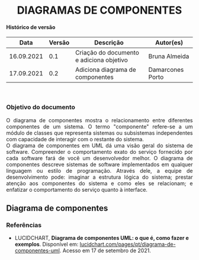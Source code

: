 # <center> DIAGRAMAS DE COMPONENTES

#### Histórico de versão<br>

|    Data    | Versão | Descrição | Autor(es)|
| ---------- | ------ | --------- | -------- |
| 16.09.2021 |  0.1   | Criação do documento e adiciona objetivo| Bruna Almeida |
| 17.09.2021 |  0.2   |Adiciona diagrama de componentes| Damarcones Porto |

<br>

### Objetivo do documento

<div align="justify">
O diagrama de componentes mostra o relacionamento entre diferentes componentes de um sistema. O termo "componente" refere-se a um módulo de classes que representa sistemas ou subsistemas independentes com capacidade de interagir com o restante do sistema.
<br>
O diagrama de componentes em UML dá uma visão geral do sistema de software. Compreender o comportamento exato do serviço fornecido por cada software fará de você um desenvolvedor melhor. O diagrama de componentes descreve sistemas de software implementados em qualquer linguagem ou estilo de programação. Através dele, a equipe de desenvolvimento pode: imaginar a estrutura lógica do sistema; prestar atenção aos componentes do sistema e como eles se relacionam; e enfatizar o comportamento do serviço quanto à interface.
<br></div>


## Diagrama de componentes
<!-- <br>

<div align="center"><img src="../../imagens/diagrama_atividade_robo_garcom.png" width="700" ></<br>
<figcaption align='center'>
    <b>Figura 1 - Diagrama de componentes de realização de pedido desenvolvido para o projeto Robô Garçom. Fonte: autores.</b>
</figcaption>
<br>
<br></div> -->


### Referências
- LUCIDCHART, **Diagrama de componentes UML: o que é, como fazer e exemplos**. Disponível em: [lucidchart.com/pages/pt/diagrama-de-componentes-uml](https://www.lucidchart.com/pages/pt/diagrama-de-componentes-uml). Acesso em 17 de setembro de 2021.